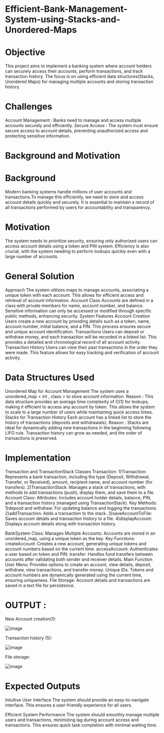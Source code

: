 # Efficient-Bank-Management-System-using-Stacks-and-Unordered-Maps
# Objective
This project aims to implement a banking system where account holders can securely access their accounts, perform transactions, and track transaction history. The focus is on using efficient data structures(Stacks, Unordered Maps) for managing multiple accounts and storing transaction history.
# Challenges
Account Management : Banks need to manage and access multiple accounts securely and efficiently. 
Secure Access : The system must ensure secure access to account details, preventing unauthorized access and protecting sensitive information.
# Background and Motivation
# Background
Modern banking systems handle millions of user accounts and transactions.To manage this efficiently, we need to store and access account details quickly and securely. 
It is essential to maintain a record of all transactions performed by users for accountability and transparency.
# Motivation
The system needs to prioritize security, ensuring only authorized users can access account details using a token and PIN system. Efficiency is also crucial, with the system needing to perform lookups quickly even with a large number of accounts.
# General Solution
Approach
The system utilizes maps to manage accounts, associating a unique token with each account. This allows for efficient access and retrieval of account information.
Account Class
Accounts are defined in a class with private members for name, account number, and balance. Sensitive information can only be accessed or modified through specific public methods, enhancing security.
System Features
Account Creation
Users create a new account by providing details such as a token, name, account number, initial balance, and a PIN. This process ensures secure and unique account identification.
Transactions
Users can deposit or withdraw money, and each transaction will be recorded in a linked list. This provides a detailed and chronological record of all account activity.
Transaction History
Users can view their past transactions in the order they were made. This feature allows for easy tracking and verification of account activity.
# Data Structures Used
Unordered Map for Account Management
The system uses a unordered_map < int , class > to store account information.
Reason :
This data structure provides an average time complexity of O(1) for lookups, making it efficient to access any account by token. This allows the system to scale to a large number of users while maintaining quick access times. 
Stacks for Transaction History
Each account has a linked list to store the history of transactions (deposits and withdrawals).
Reason :
Stacks are ideal for dynamically adding new transactions in the beginning following LIFO rule. Transaction history can grow as needed, and the order of transactions is preserved.
# Implementation
Transaction and TransactionStack Classes Transaction: 
1)Transaction: Represents a bank transaction, including the type (Deposit, Withdrawal, Transfer, or Received), amount, recipient name, and account number (for transfers).
2)TransactionStack: Manages a stack of transactions, with methods to add transactions (push), display them, and save them to a file.
Account Class:
Attributes: Includes account holder details, balance, PIN, and a transaction history (managed using TransactionStack).
Key Methods:
1)deposit and withdraw: For updating balance and logging the transactions.
2)addTransaction: Adds a transaction to the stack.
3)saveAccountToFile: Saves account details and transaction history to a file.
4)displayAccount: Displays account details along with transaction history.

BankSystem Class: 
Manages Multiple Accounts:
Accounts are stored in an unordered_map, using a unique token as the key.
Key Functions:
createAccount: Creates a new account, generating unique tokens and account numbers based on the current time.
accessAccount: Authenticates a user based on token and PIN.
transfer: Handles fund transfers between accounts after validating both sender and receiver details.
Main Function
User Menu: Provides options to create an account, view details, deposit, withdraw, view transactions, and transfer money.
Unique IDs: Tokens and account numbers are dynamically generated using the current time, ensuring uniqueness.
File Storage: Account details and transactions are saved in a text file for persistence.

# OUTPUT :

New Account creation(1):

![image](https://github.com/user-attachments/assets/cea3f9b9-33c1-45e4-bba0-9ad68e574ddc)

Transaction history (5):

![image](https://github.com/user-attachments/assets/93cd0d7d-bf7b-4acb-8ae1-9a00fd7b05cf)

File storage: 

![image](https://github.com/user-attachments/assets/3c94a986-a44e-484c-9237-0f8899c0d961)

# Expected Outputs

Intuitive User Interface
The system should provide an easy-to-navigate interface. This ensures a user-friendly experience for all users.

Efficient System Performance
The system should smoothly manage multiple users and transactions, minimizing lag during account access and transactions. This ensures quick task completion with minimal waiting time.











